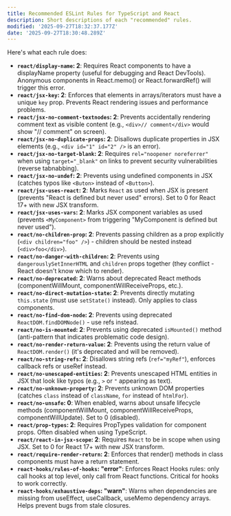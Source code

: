 ```yaml
---
title: Recommended ESLint Rules for TypeScript and React
description: Short descriptions of each "recommended" rules.
modified: '2025-09-27T18:32:37.177Z'
date: '2025-09-27T18:30:48.289Z'
---
```


Here's what each rule does:

- **`react/display-name`: 2**: Requires React components to have a displayName property (useful for debugging and React DevTools). Anonymous components in React.memo() or React.forwardRef() will trigger this error.
- **`react/jsx-key`: 2**: Enforces that elements in arrays/iterators must have a unique `key` prop. Prevents React rendering issues and performance problems.
- **`react/jsx-no-comment-textnodes`: 2**: Prevents accidentally rendering comment text as visible content (e.g., `<div>// comment</div>` would show "// comment" on screen).
- **`react/jsx-no-duplicate-props`: 2**: Disallows duplicate properties in JSX elements (e.g., `<div id="1" id="2" />` is an error).
- **`react/jsx-no-target-blank`: 2**: Requires `rel="noopener noreferrer"` when using `target="_blank"` on links to prevent security vulnerabilities (reverse tabnabbing).
- **`react/jsx-no-undef`: 2**: Prevents using undefined components in JSX (catches typos like `<Buton>` instead of `<Button>`).
- **`react/jsx-uses-react`: 2**: Marks `React` as used when JSX is present (prevents "React is defined but never used" errors). Set to 0 for React 17+ with new JSX transform.
- **`react/jsx-uses-vars`: 2**: Marks JSX component variables as used (prevents `<MyComponent>` from triggering "MyComponent is defined but never used").
- **`react/no-children-prop`: 2**: Prevents passing children as a prop explicitly (`<div children="foo" />`) - children should be nested instead (`<div>foo</div>`).
- **`react/no-danger-with-children`: 2**: Prevents using `dangerouslySetInnerHTML` and `children` props together (they conflict - React doesn't know which to render).
- **`react/no-deprecated`: 2**: Warns about deprecated React methods (componentWillMount, componentWillReceiveProps, etc.).
- **`react/no-direct-mutation-state`: 2**: Prevents directly mutating `this.state` (must use `setState()` instead). Only applies to class components.
- **`react/no-find-dom-node`: 2**: Prevents using deprecated `ReactDOM.findDOMNode()` - use refs instead.
- **`react/no-is-mounted`: 2**: Prevents using deprecated `isMounted()` method (anti-pattern that indicates problematic code design).
- **`react/no-render-return-value`: 2**: Prevents using the return value of `ReactDOM.render()` (it's deprecated and will be removed).
- **`react/no-string-refs`: 2**: Disallows string refs (`ref="myRef"`), enforces callback refs or useRef instead.
- **`react/no-unescaped-entities`: 2**: Prevents unescaped HTML entities in JSX that look like typos (e.g., `>` or `"` appearing as text).
- **`react/no-unknown-property`: 2**: Prevents unknown DOM properties (catches `class` instead of `className`, `for` instead of `htmlFor`).
- **`react/no-unsafe`: 0**: When enabled, warns about unsafe lifecycle methods (componentWillMount, componentWillReceiveProps, componentWillUpdate). Set to 0 (disabled).
- **`react/prop-types`: 2**: Requires PropTypes validation for component props. Often disabled when using TypeScript.
- **`react/react-in-jsx-scope`: 2**: Requires `React` to be in scope when using JSX. Set to 0 for React 17+ with new JSX transform.
- **`react/require-render-return`: 2**: Enforces that render() methods in class components must have a return statement.
- **`react-hooks/rules-of-hooks`: "error"**: Enforces React Hooks rules: only call hooks at top level, only call from React functions. Critical for hooks to work correctly.
- **`react-hooks/exhaustive-deps`: "warn"**: Warns when dependencies are missing from useEffect, useCallback, useMemo dependency arrays. Helps prevent bugs from stale closures.
